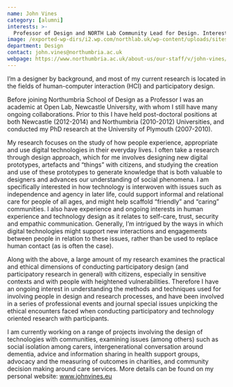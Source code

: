 ```yaml
---
name: John Vines
category: [alumni]
interests: >-
  Professor of Design and NORTH Lab Community Lead for Design. Interests: Participatory design; digital civics and technology for social good; technology and older age; digital health, care and wellbeing; human-centred data-driven and data-enabled technologies.
image: /exported-wp-dirs/i2.wp.com/northlab.uk/wp-content/uploads/sites/15/2019/03/JohnVines13c8.jpg
department: Design
contact: john.vines@northumbria.ac.uk
webpage: https://www.northumbria.ac.uk/about-us/our-staff/v/john-vines/
---
```

I’m a designer by background, and most of my current research is located in the fields of human-computer interaction (HCI) and participatory design.

Before joining Northumbria School of Design as a Professor I was an academic at Open Lab, Newcastle University, with whom I still have many ongoing collaborations. Prior to this I have held post-doctoral positions at both Newcastle (2012-2014) and Northumbria (2010-2012) Universities, and conducted my PhD research at the University of Plymouth (2007-2010).

My research focuses on the study of how people experience, appropriate and use digital technologies in their everyday lives. I often take a research through design approach, which for me involves designing new digital prototypes, artefacts and “things” with citizens, and studying the creation and use of these prototypes to generate knowledge that is both valuable to designers and advances our understanding of social phenomena. I am specifically interested in how technology is interwoven with issues such as independence and agency in later life, could support informal and relational care for people of all ages, and might help scaffold “friendly” and “caring” communities. I also have experience and ongoing interests in human experience and technology design as it relates to self-care, trust, security and empathic communication. Generally, I’m intrigued by the ways in which digital technologies might support new interactions and engagements between people in relation to these issues, rather than be used to replace human contact (as is often the case).

Along with the above, a large amount of my research examines the practical and ethical dimensions of conducting participatory design (and participatory research in general) with citizens, especially in sensitive contexts and with people with heightened vulnerabilities. Therefore I have an ongoing interest in understanding the methods and techniques used for involving people in design and research processes, and have been involved in a series of professional events and journal special issues unpicking the ethical encounters faced when conducting participatory and technology oriented research with participants.

I am currently working on a range of projects involving the design of technologies with communities, examining issues (among others) such as social isolation among carers, intergenerational conversation around dementia, advice and information sharing in health support groups, advocacy and the measuring of outcomes in charities, and community decision making around care services. More details can be found on my personal website: www.johnvines.eu

&nbsp;
